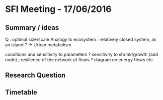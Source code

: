 # SFI Meeting - 17/06/2016

## Summary / ideas

Q : optimal size/scale
Analogy to ecosystem : relatively closed system, as an island ?
-> Urban metabolism.

conditions and sensitivity to parameters ?
sensitivity to shrink/growth (add node) ; resilience of the network of flows ?
diagram on energy flows etc.

## Research Question


## Timetable

